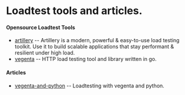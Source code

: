 Loadtest tools and articles.
=========================== 

#### Opensource Loadtest Tools

* [artillery][] -- Artillery is a modern, powerful & easy-to-use load testing toolkit. Use it to build scalable applications that stay performant & resilient under high load.
* [vegenta][] -- HTTP load testing tool and library written in go.

[artillery]: https://artillery.io/
[vegenta]: https://github.com/tsenart/vegeta


#### Articles

* [vegenta-and-python][] -- Loadtesting with vegenta and python.

[vegenta-and-python]: https://github.com/team-avesta/wiki/blob/master/engineering/devops/loadtest/loadtesting_with_vegenta_and_python.md